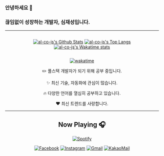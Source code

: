 ### 안녕하세요 👋
### 끊임없이 성장하는 개발자, 심재성입니다.
---

<div align="center" style="display: flex; flex-direction: column;">

[![al-co-js's Github Stats](https://github-readme-stats.vercel.app/api?username=al-co-js&count_private=true&show_icons=true&theme=dracula&include_all_commits=true)](https://github.com/anuraghazra/github-readme-stats)
[![al-co-js's Top Langs](https://github-readme-stats.vercel.app/api/top-langs/?username=al_co_js)](https://github.com/anuraghazra/github-readme-stats)
[![al-co-js's Wakatime stats](https://github-readme-stats.vercel.app/api/wakatime?username=al_co_js&theme=dracula&layout=compact)](https://github.com/anuraghazra/github-readme-stats)
  
</div>

<div align="center">
  
  
[![wakatime](https://wakatime.com/badge/user/873273bc-74d7-4690-88fd-253eea664867.svg)](https://wakatime.com/@873273bc-74d7-4690-88fd-253eea664867)
  
:pencil2: 풀스택 개발자가 되기 위해 공부 중입니다.

:sparkles: 최신 기술, 자동화에 관심이 많습니다.

:fire: 다양한 언어를 열심히 공부하고 있습니다.

:heart: 최신 트렌드를 사랑합니다.
  
---
## Now Playing 🎧

[![Spotify](https://novatorem-djqism1xm-jaeseong-cs.vercel.app/api/spotify)](https://open.spotify.com/user/3136t5ieogpd3h6nh27h3v2e5sf4)

[![Facebook](https://img.shields.io/badge/-Facebook-282a36?logo=facebook)](https://facebook.com/al.co.j.s)
[![Instagram](https://img.shields.io/badge/-Instagram-282a36?logo=instagram)](https://instagram.com/al.co.js)
[![Gmail](https://img.shields.io/badge/-Gmail-282a36?logo=gmail)](mailto:shimjs81@gmail.com)
[![KakaoMail](https://img.shields.io/badge/-Kakao-282a36?logo=kakao)](mailto:al.co.js@kakao.com)

</div>
